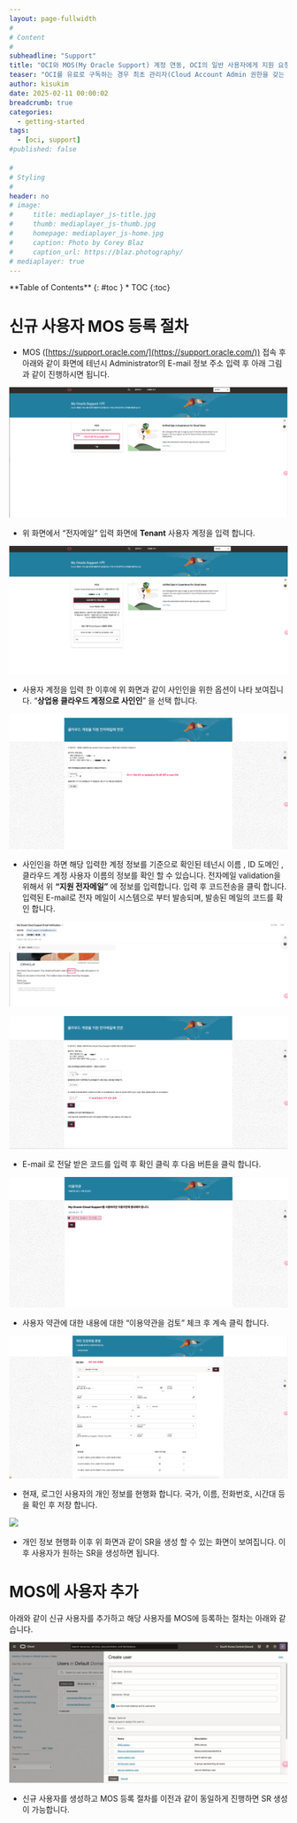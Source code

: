 ```yaml
---
layout: page-fullwidth
#
# Content
#
subheadline: "Support"
title: "OCI와 MOS(My Oracle Support) 계정 연동, OCI의 일반 사용자에게 지원 요청(SR) 권한 할당 방법 (NEW)"
teaser: "OCI를 유료로 구독하는 경우 최초 관리자(Cloud Account Admin 권한을 갖는 사용자)는 OCI Console에서 지원 요청 티켓을 생성하여 오라클로부터 다양한 지원을 받을 수 있습니다. 이번 글에서는 관리자의 OCI 계정을 MOS(My Oracle Support) 계정과 연동하는 방법과, OCI 일반 사용자에게 지원 요청(SR)을 생성할 수 있는 권한을 부여하는 방법에 대해서 설명합니다.(NEW)"
author: kisukim
date: 2025-02-11 00:00:02
breadcrumb: true
categories:
  - getting-started
tags:
  - [oci, support]
#published: false

#
# Styling
#
header: no
# image:
#     title: mediaplayer_js-title.jpg
#     thumb: mediaplayer_js-thumb.jpg
#     homepage: mediaplayer_js-home.jpg
#     caption: Photo by Corey Blaz
#     caption_url: https://blaz.photography/
# mediaplayer: true
---
```


<div class="panel radius" markdown="1">
**Table of Contents**
{: #toc }
*  TOC
{:toc}
</div>

# 신규 사용자 MOS 등록 절차

- MOS ([https://support.oracle.com/](https://support.oracle.com/)) 접속 후 아래와 같이 화면에 테넌시 Administrator의 E-mail 정보 주소 입력 후 아래 그림과 같이 진행하시면 됩니다.

![](/assets/img/getting-started/2025/mos_new_image.png " ")

- 위 화면에서 “전자메일” 입력 화면에 **Tenant** 사용자 계정을 입력 합니다.

![](/assets/img/getting-started/2025/mos_new_image1.png " ")

- 사용자 계정을 입력 한 이후에 위 화면과 같이 사인인을 위한 옵션이 나타 보여집니다. “**상업용 클라우드 계정으로 사인인**” 을 선택 합니다.

![](/assets/img/getting-started/2025/mos_new_image2.png " ")

- 사인인을 하면 해당 입력한 계정 정보를 기준으로 확인된 테넌시 이름 , ID 도메인 , 클라우드 계정 사용자 이름의 정보를 확인 할 수 있습니다. 전자메일 validation을 위해서 위 **“지원 전자메일”** 에 정보를 입력합니다. 입력 후 코드전송을 클릭 합니다. 입력된 E-mail로 전자 메일이 시스템으로 부터 발송되며, 발송된 메일의 코드를 확인 합니다.

![](/assets/img/getting-started/2025/mos_new_image3.png " ")

![](/assets/img/getting-started/2025/mos_new_image4.png " ")

- E-mail 로 전달 받은 코드를 입력 후 확인 클릭 후 다음 버튼을 클릭 합니다.

![](/assets/img/getting-started/2025/mos_new_image5.png " ")

- 사용자 약관에 대한 내용에 대한 “이용약관을 검토” 체크 후 계속 클릭 합니다.

![](/assets/img/getting-started/2025/mos_new_image6.png " ")

- 현재, 로그인 사용자의 개인 정보를 현행화 합니다. 국가, 이름, 전화번호, 시간대 등을 확인 후 저장 합니다.

![](/assets/img/getting-started/2025/mos_new_image7.png " ")

- 개인 정보 현행화 이후 위 화면과 같이 SR을 생성 할 수 있는 화면이 보여집니다. 이후 사용자가 원하는 SR을 생성하면 됩니다.

# MOS에 사용자 추가

아래와 같이 신규 사용자를 추가하고 해당 사용자를 MOS에 등록하는 절차는 아래와 같습니다.


![](/assets/img/getting-started/2025/mos_new_image8.png " ")

- 신규 사용자를 생성하고 MOS 등록 절차를 이전과 같이 동일하게 진행하면 SR 생성이 가능합니다.